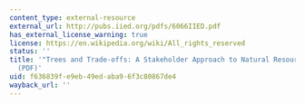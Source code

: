 ```yaml
---
content_type: external-resource
external_url: http://pubs.iied.org/pdfs/6066IIED.pdf
has_external_license_warning: true
license: https://en.wikipedia.org/wiki/All_rights_reserved
status: ''
title: '"Trees and Trade-offs: A Stakeholder Approach to Natural Resource Management."
  (PDF)'
uid: f636839f-e9eb-49ed-aba9-6f3c80867de4
wayback_url: ''
---
```

